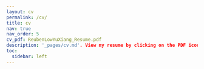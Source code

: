 ```yaml
---
layout: cv
permalink: /cv/
title: cv
nav: true
nav_order: 5
cv_pdf: ReubenLowYuXiang_Resume.pdf
description: '_pages/cv.md'. View my resume by clicking on the PDF icon.
toc:
  sidebar: left
---
```

